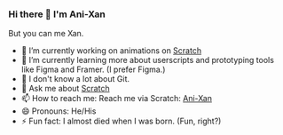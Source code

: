 ### Hi there 👋 I'm Ani-Xan 
But you can me Xan. 
- 🔭 I’m currently working on animations on [Scratch](https://Scrach.mit.edu/users/Ani-Xan/) 
- 🌱 I’m currently learning more about userscripts and prototyping tools like Figma and Framer. (I prefer Figma.) 
- 🤔 I don't know a lot about Git. 
- 💬 Ask me about [Scratch](https://Scrach.mit.edu/)
- 📫 How to reach me: Reach me via Scratch: [Ani-Xan](https://Scrach.mit.edu/users/Ani-Xan/)
- 😄 Pronouns: He/His
- ⚡ Fun fact: I almost died when I was born. (Fun, right?)
